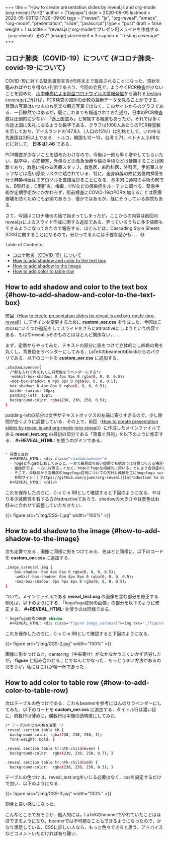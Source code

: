+++
title = "How to create presentation slides by reveal.js and org-mode (org-reveal) Part2"
author = ["taipapa"]
date = 2020-05-05
lastmod = 2020-05-06T12:17:26+09:00
tags = ["reveal", "js", "org-reveal", "emacs", "org-mode", "presentation", "slide", "javascript"]
type = "post"
draft = false
weight = 1
subtitle = "reveal.jsとorg-modeでプレゼン用スライドを作成する（org-reveal）その2"
[image]
  placement = 3
  caption = "Testing coverage"
+++

## コロナ肺炎（COVID-19）について {#コロナ肺炎-covid-19-について}

COVID-19に対する緊急事態宣言が5月末まで延長されることになった．現状を鑑みればやむを得ない判断であろう．今回の会見で，ようやくPCR検査が少ないことを認めた．[山中伸弥による新型コロナウイルス情報発信](https://www.covid19-yamanaka.com/cont3/17.html)から辿れる[Testing coverage](https://ourworldindata.org/covid-testing#testing-coverage)に行けば，PCR検査の国別の比較の最新データを見ることができる．冒頭の写真はいつものお気楽な観光写真ではなく，このサイトからのグラフである．一目瞭然ではあるが，既にこれまでも報道されてきた通り，日本のPCR検査数は圧倒的に少ない．「途上国並み」と揶揄する報道もあったが，それでは多くの途上国に失礼になるような数字である．グラフは1000人あたりのPCR検査数を示しており，アイスランドの147.8人（人口の15%!）は別格として，いわゆる先進国は2桁以上である．トルコ，韓国も12ー13，台湾 2.71，ベトナム 2.68などに対して， **日本は1.46** である．

PCR検査が少ないことを認めたわけなので，今後は一刻も早く増やしてもらいたい．脳卒中，心筋梗塞，外傷などの救急治療や癌の手術などは延期することは困難であり，救急に携わる医療スタッフ，救急医，麻酔科医，外科医，手術室スタッフなどは高い感染リスクに晒されている．特に，全身麻酔の際に気管内挿管を行う麻酔科医はエアロゾルを直接浴びることになる．基本的に通常の手術の前でも，B型肝炎，C型肝炎，梅毒，HIVなどの感染症をルーチンに調べる．緊急手術か定期手術かにかかわらず，術前検査にCOVID-19のPCRを加えることは医療崩壊を防ぐためにも必須であろう．僅かではあるが，既にそうしている病院もある．

さて，今回はコロナ肺炎の話で始まってしまったが，ここからの内容は前回のreveal.jsによるスライド作成に関する追加である．弄っているうちに多少装飾もできるようになってきたので報告する．ほとんどは，Cascading Style Sheets (CSS)に関することになるので，分かってる人には不要な話かも．．．😅

<!--more-->

<div class="ox-hugo-toc toc">
<div></div>

<div class="heading">Table of Contents</div>

- [コロナ肺炎（COVID-19）について](#コロナ肺炎-covid-19-について)
- [How to add shadow and color to the text box](#how-to-add-shadow-and-color-to-the-text-box)
- [How to add shadow to the image](#how-to-add-shadow-to-the-image)
- [How to add color to table row](#how-to-add-color-to-table-row)

</div>
<!--endtoc-->


## How to add shadow and color to the text box {#how-to-add-shadow-and-color-to-the-text-box}

前回（[How to create presentation slides by reveal.js and org-mode (org-reveal)](../how-to-create-presentation-slides-by-reveal-dot-js-and-org-mode-org-re-reveal)）にデザインを変更するために **custom\_oer.css** を作成した．今回はこのcssにいくつか追記をしてスライドをさらにattractiveにしようという内容である．もはやreveal.jsそのものとはほとんど関係ない．．．．

まず，定番からやってみた．テキストの部分に影をつけて立体的にし四角の角を丸くし，背景色をラベンダーにしてみる．LaTeXのbeamerのblockからのパクリである．以下のコードを **custom\_oer.css** に追加する．

```sh
.shadowLavender{
  /*影を入れて角を丸くし背景色をラベンダーにする*/
  -webkit-box-shadow: 0 4px 8px 0 rgba(0, 0, 0, 0.5);
  -moz-box-shadow: 0 4px 8px 0 rgba(0, 0, 0, 0.5);
  box-shadow: 0 4px 8px 0 rgba(0, 0, 0, 0.5);
  border-radius: 20px;
  padding-left: 15pt;
  background-color: rgba(230, 230, 250, 0.5);
}
```

padding-leftの部分は文字がテキストボックスの左端に寄りすぎるので，少し隙間が空くように調整している．その上で，前回（[How to create presentation slides by reveal.js and org-mode (org-reveal)](../how-to-create-presentation-slides-by-reveal-dot-js-and-org-mode-org-re-reveal)）に作成したメインファイルである **reveal\_test.org** の最初の部分である「背景と目的」を以下のように修正する． **#+REVEAL\_HTML:** を使うのがミソである．

```lisp

* 背景と目的
  #+REVEAL_HTML: <div class="shadowLavender">
  - hogeとfugaを比較してみると，一方で難易度の高い症例でも他方では容易に行える場合も多い.
  - 当施設では，一方に片寄ることなく，hogeとfugaを相補的に用いることにより合併症の減少を目指す方針をとっている．
  - そこで，自験例から高難度のhogefuga症例についての方針と成績を主にhogefuga surgeonの立場から検討した.
  - 参照サイト：[[https://github.com/yjwen/org-reveal][Introduction to Org-Reveal]]
  #+REVEAL_HTML: </div>
```

これを保存したのちに，C-c C-e RBとして確認すると下図のようになる．やはり多少装飾性を有する方がattractiveであろう．shadowの大きさや背景色はお好みに合わせて調整していただきたい．

{{< figure src="/img/CSS-1.jpg" width="100%" >}}


## How to add shadow to the image {#how-to-add-shadow-to-the-image}

次も定番である．画像に同様に影をつけてみる．先ほどと同様に，以下のコードを **custom\_oer.css** に追加する．

```sh
.image_carousel img {
    box-shadow: 0px 4px 8px 0 rgba(0, 0, 0, 0.5);
    -webkit-box-shadow: 0px 4px 8px 0 rgba(0, 0, 0, 0.5);
    -moz-box-shadow: 0px 4px 8px 0 rgba(0, 0, 0, 0.5);
}
```

ついで，メインファイルである **reveal\_test.org** の画像を含む部分を修正する．例えば，以下のようにする．「hogefuga症例の画像」の部分を以下のように修正する． **#+REVEAL\_HTML:** を使うのは同様である．

```lisp
* hogefuga症例の画像 shadow
  #+REVEAL_HTML: <div class="figure image_carousel"><img src="./figures/hoge_fuga.jpg" alt=""/></div>
```

これを保存したのちに，C-c C-e RBとして確認すると下図のようになる．

{{< figure src="/img/CSS-2.jpg" width="100%" >}}

画像に影をつけると，centering（中央寄せ）がなかなかうまくいかず苦労したが， **figure** と組み合わせることでなんとかなった．もっとうまい方法があるのだろうが，私にはこれが精一杯であった．


## How to add color to table row {#how-to-add-color-to-table-row}

次はテーブルの色つけである．これもbeamerを参考にほんのりラベンダーにしてみた．以下のコードを **custom\_oer.css** に追加する．タイトル行は濃い目に，奇数行は薄めに，偶数行は中間の透明度にしてみた．

```sh
/* テーブルのセルの色を変更 */
.reveal section table th {
  background-color: rgba(230, 230, 250, 1);
  font-weight: bold; }

.reveal section table tr:nth-child(even) {
  background-color:  rgba(230, 230, 250, 0.7); }

.reveal section table tr:nth-child(odd) {
  background-color:  rgba(230, 230, 250, 0.3); }
```

テーブルの色つけは，reveal\_test.orgをいじる必要はなく，cssを設定するだけで良い．以下のようになる．

{{< figure src="/img/CSS-3.jpg" width="100%" >}}

割合と良い感じになった．

こんなところであろうか．個人的には，LaTeXのbeamerでやれていたことはほぼできるようになり，beamerでは不可能なこともできるようになったので，かなり満足している．CSSに詳しい人なら，もっと色々できると思う．アドバイスなどコメントいただければ有り難い．
